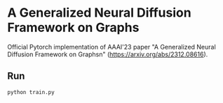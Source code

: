 # A Generalized Neural Diffusion Framework on Graphs

Official Pytorch implementation of AAAI'23 paper "A Generalized Neural Diffusion Framework on Graphsn" (https://arxiv.org/abs/2312.08616).


## Run

```
python train.py
```


